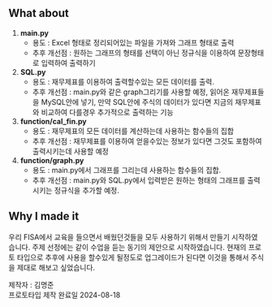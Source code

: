**What about**
---
1. **main.py**
   - 용도 : Excel 형태로 정리되어있는 파일을 가져와 그래프 형태로 출력
   - 추후 개선점 : 원하는 그래프의 형태를 선택이 아닌 정규식을 이용하여 문장형태로 입력하여 출력하기 
2. **SQL.py**
   - 용도 : 재무제표를 이용하여 출력할수있는 모든 데이터를 출력.
   - 추후 개선점 : main.py와 같은 graph그리기를 사용할 예정, 읽어온 재무제표들을 MySQL안에 넣기, 만약 SQL안에 주식의 데이터가 있다면 지금의 재무제표와 비교하여 다를경우 추가적으로 출력하는 기능
3. **function/cal_fin.py**
   - 용도 : 재무제표의 모든 데이터를 계산하는데 사용하는 함수들의 집합
   - 추후 개선점 : 재무제표를 이용하여 얻을수있는 정보가 있다면 그것도 포함하여 출력시키는데 사용할 예정
4. **function/graph.py**
   - 용도 : main.py에서 그래프를 그리는데 사용하는 함수들의 집합.
   - 추후 개선점 : main.py와 SQL.py에서 입력받은 원하는 형태의 그래프를 출력시키는 정규식을 추가할 예정.

**Why I made it**
---
우리 FISA에서 교육을 들으면서 배웠던것들을 모두 사용하기 위해서 만들기 시작하였습니다. 주제 선정에는 같이 수업을 듣는 동기의 제안으로 시작하였습니다.
현재의 프로토 타입으로 추후에 사용을 할수있게 될정도로 업그레이드가 된다면 이것을 통해서 주식을 제대로 해보고 싶었습니다.

제작자 : 김명준</br>
프로토타입 제작 완료일 2024-08-18
